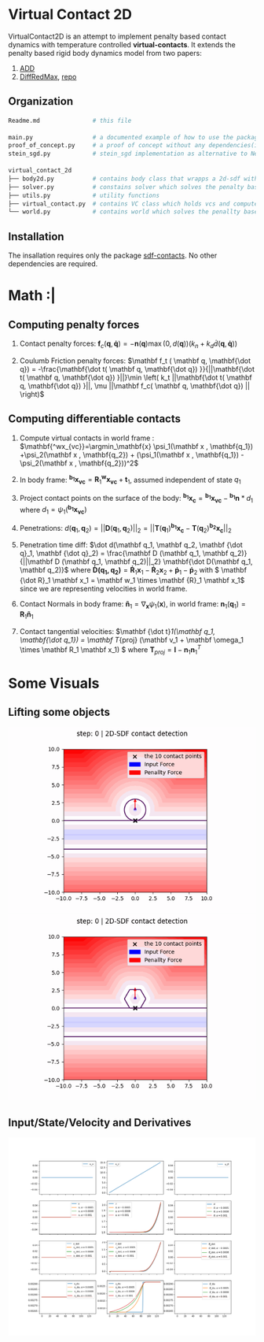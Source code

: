 # Virtual Contact 2D
VirtualContact2D is an attempt to implement penalty based contact dynamics with temperature controlled **virtual-contacts**.
It extends the penalty based rigid body dynamics model from two papers:
1. [ADD](https://dl.acm.org/doi/10.1145/3414685.3417766)
2. [DiffRedMax](http://www.roboticsproceedings.org/rss17/p008.pdf), [repo](https://github.com/eanswer/DiffHand)

## Organization
```bash
Readme.md               # this file

main.py                 # a documented example of how to use the package
proof_of_concept.py     # a proof of concept without any dependencies(initial script form where the package was developed)
stein_sgd.py            # stein_sgd implementation as alternative to Newton solver (supposed to deal with virtual contact collapse )

virtual_contact_2d
├── body2d.py           # contains body class that wrapps a 2d-sdf with a rotation/translatins
├── solver.py           # constains solver which solves the penalty based contact problem
├── utils.py            # utility functions
├── virtual_contact.py  # contains VC class which holds vcs and computes penalty forces
└── world.py            # contains world which solves the penallty based contact problem
```

## Installation
The insallation requires only the package [sdf-contacts](https://gitlab.localnet/embodied-vision/mikel-zhobro/planning-with-differentiable-physics/sdf_contacts). No other dependencies are required.

# Math :|
## Computing penalty forces
1. Contact penalty forces:  $\mathbf f_c ( \mathbf q, \mathbf{\dot q}) = -\mathbf n(\mathbf q) \max \left(0, d(\mathbf q)\right) \left(k_n + k_d \dot d(\mathbf q, \mathbf{\dot q})\right)$

2. Coulumb Friction penalty forces: $\mathbf f_t ( \mathbf q, \mathbf{\dot q}) = -\frac{\mathbf{\dot t( \mathbf q, \mathbf{\dot q}) }}{||\mathbf{\dot t( \mathbf q, \mathbf{\dot q}) }||}\min \left( k_t ||\mathbf{\dot t( \mathbf q, \mathbf{\dot q}) }||, \mu ||\mathbf f_c( \mathbf q, \mathbf{\dot q}) || \right)$

## Computing differentiable contacts
1. Compute virtual contacts in world frame :  $\mathbf{^wx_{vc}}=\argmin_\mathbf{x} \psi_1(\mathbf x , \mathbf{q_1}) +\psi_2(\mathbf x , \mathbf{q_2}) + (\psi_1(\mathbf x , \mathbf{q_1}) - \psi_2(\mathbf x , \mathbf{q_2}))^2$
2. In body frame: $\mathbf{^{b_1}x_{vc}} = \mathbf R_1\mathbf{^wx_{vc}} + \mathbf t_1$, assumed independent of state $q_1$
3. Project contact points on the surface of the body:  $\mathbf{^{b_1}x_c} = \mathbf{^{b_1}x_{vc}} - \mathbf{^{b_1}n}*d_1$ where  $d_1 = \psi_1(\mathbf{^{b_1}x_{vc}})$

4.  Penetrations: $d(\mathbf q_1, \mathbf q_2) = ||\mathbf D (\mathbf q_1, \mathbf q_2)||_2 =||\mathbf T(\mathbf q_1)\mathbf{^{b_1}x_c} - \mathbf T(\mathbf q_2)\mathbf{^{b_2}x_c} ||_2$

5. Penetration time diff:  $\dot d(\mathbf q_1, \mathbf q_2, \mathbf {\dot q}_1,  \mathbf {\dot q}_2) =  \frac{\mathbf D (\mathbf q_1, \mathbf q_2)}{||\mathbf D (\mathbf q_1, \mathbf q_2)||_2}    \mathbf{\dot D(\mathbf q_1, \mathbf q_2)}$
where $\mathbf{\dot D(\mathbf q_1, \mathbf q_2)} = \mathbf {\dot R}_1 \mathbf x_1 - \mathbf {\dot R}_2 \mathbf x_2 + \mathbf {\dot p}_1 - \mathbf {\dot p}_2$
with $ \mathbf {\dot R}_1 \mathbf x_1 =  \mathbf w_1 \times \mathbf {R}_1 \mathbf x_1$ since we are representing velocities in world frame.

6. Contact Normals in body frame: $\mathbf {\tilde n}_1 = \nabla_{\mathbf x } \psi_1(\mathbf x)$, in world frame: $\mathbf n_1(\mathbf q_1) = \mathbf R_1 \mathbf {\tilde n}_1$

7. Contact tangential velocities: $\mathbf {\dot t}_1(\mathbf q_1, \mathbf{\dot q_1}) = \mathbf T_{proj} (\mathbf v_1 + \mathbf \omega_1 \times \mathbf R_1 \mathbf x_1) $ where $\mathbf T_{proj} = \mathbf I - \mathbf n_1 \mathbf n_1^T$

# Some Visuals

## Lifting some objects
![](media/lift_circle/lift_no_friction_output_normal.gif)
![](media/lift_hex_/lift_no_friction_output_normal.gif)

## Input/State/Velocity and Derivatives
![](media/lift_circle/lift_no_friction_results2d.png)
